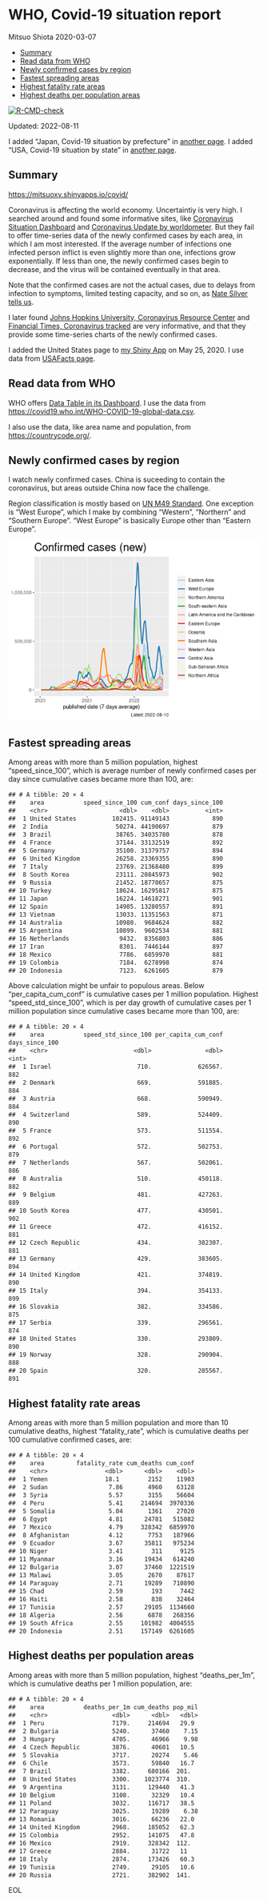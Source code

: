 WHO, Covid-19 situation report
================
Mitsuo Shiota
2020-03-07

-   <a href="#summary" id="toc-summary">Summary</a>
-   <a href="#read-data-from-who" id="toc-read-data-from-who">Read data from
    WHO</a>
-   <a href="#newly-confirmed-cases-by-region"
    id="toc-newly-confirmed-cases-by-region">Newly confirmed cases by
    region</a>
-   <a href="#fastest-spreading-areas"
    id="toc-fastest-spreading-areas">Fastest spreading areas</a>
-   <a href="#highest-fatality-rate-areas"
    id="toc-highest-fatality-rate-areas">Highest fatality rate areas</a>
-   <a href="#highest-deaths-per-population-areas"
    id="toc-highest-deaths-per-population-areas">Highest deaths per
    population areas</a>

<!-- badges: start -->

[![R-CMD-check](https://github.com/mitsuoxv/covid/actions/workflows/R-CMD-check.yaml/badge.svg)](https://github.com/mitsuoxv/covid/actions/workflows/R-CMD-check.yaml)
<!-- badges: end -->

Updated: 2022-08-11

I added “Japan, Covid-19 situation by prefecture” in [another
page](Japan.md). I added “USA, Covid-19 situation by state” in [another
page](USA.md).

## Summary

<https://mitsuoxv.shinyapps.io/covid/>

Coronavirus is affecting the world economy. Uncertaintiy is very high. I
searched around and found some informative sites, like [Coronavirus
Situation
Dashboard](https://who.maps.arcgis.com/apps/opsdashboard/index.html#/c88e37cfc43b4ed3baf977d77e4a0667)
and [Coronavirus Update by
worldometer](https://www.worldometers.info/coronavirus/). But they fail
to offer time-series data of the newly confirmed cases by each area, in
which I am most interested. If the average number of infections one
infected person inflict is even slightly more than one, infections grow
exponentially. If less than one, the newly confirmed cases begin to
decrease, and the virus will be contained eventually in that area.

Note that the confirmed cases are not the actual cases, due to delays
from infection to symptoms, limited testing capacity, and so on, as
[Nate Silver tells
us](https://fivethirtyeight.com/features/coronavirus-case-counts-are-meaningless/).

I later found [Johns Hopkins University, Coronavirus Resource
Center](https://coronavirus.jhu.edu/) and [Financial Times, Coronavirus
tracked](https://www.ft.com/content/a26fbf7e-48f8-11ea-aeb3-955839e06441)
are very informative, and that they provide some time-series charts of
the newly confirmed cases.

I added the United States page to [my Shiny
App](https://mitsuoxv.shinyapps.io/covid/) on May 25, 2020. I use data
from [USAFacts
page](https://usafacts.org/visualizations/coronavirus-covid-19-spread-map/).

## Read data from WHO

WHO offers [Data Table in its Dashboard](https://covid19.who.int/table).
I use the data from
<https://covid19.who.int/WHO-COVID-19-global-data.csv>.

I also use the data, like area name and population, from
<https://countrycode.org/>.

## Newly confirmed cases by region

I watch newly confirmed cases. China is suceeding to contain the
coronavirus, but areas outside China now face the challenge.

Region classification is mostly based on [UN M49
Standard](https://unstats.un.org/unsd/methodology/m49/). One exception
is “West Europe”, which I make by combining “Western”, “Northern” and
“Southern Europe”. “West Europe” is basically Europe other than “Eastern
Europe”.

![](README_files/figure-gfm/chart-1.png)<!-- -->

## Fastest spreading areas

Among areas with more than 5 million population, highest
“speed_since_100”, which is average number of newly confirmed cases per
day since cumulative cases became more than 100, are:

    ## # A tibble: 20 × 4
    ##    area           speed_since_100 cum_conf days_since_100
    ##    <chr>                    <dbl>    <dbl>          <int>
    ##  1 United States          102415. 91149143            890
    ##  2 India                   50274. 44190697            879
    ##  3 Brazil                  38765. 34035780            878
    ##  4 France                  37144. 33132519            892
    ##  5 Germany                 35100. 31379757            894
    ##  6 United Kingdom          26258. 23369355            890
    ##  7 Italy                   23769. 21368480            899
    ##  8 South Korea             23111. 20845973            902
    ##  9 Russia                  21452. 18770657            875
    ## 10 Turkey                  18624. 16295817            875
    ## 11 Japan                   16224. 14618271            901
    ## 12 Spain                   14905. 13280557            891
    ## 13 Vietnam                 13033. 11351563            871
    ## 14 Australia               10980.  9684624            882
    ## 15 Argentina               10899.  9602534            881
    ## 16 Netherlands              9432.  8356803            886
    ## 17 Iran                     8301.  7446144            897
    ## 18 Mexico                   7786.  6859970            881
    ## 19 Colombia                 7184.  6278998            874
    ## 20 Indonesia                7123.  6261605            879

Above calculation might be unfair to populous areas. Below
“per_capita_cum_conf” is cumulative cases per 1 million population.
Highest “speed_std_since_100”, which is per day growth of cumulative
cases per 1 million population since cumulative cases became more than
100, are:

    ## # A tibble: 20 × 4
    ##    area           speed_std_since_100 per_capita_cum_conf days_since_100
    ##    <chr>                        <dbl>               <dbl>          <int>
    ##  1 Israel                        710.             626567.            882
    ##  2 Denmark                       669.             591885.            884
    ##  3 Austria                       668.             590949.            884
    ##  4 Switzerland                   589.             524409.            890
    ##  5 France                        573.             511554.            892
    ##  6 Portugal                      572.             502753.            879
    ##  7 Netherlands                   567.             502061.            886
    ##  8 Australia                     510.             450118.            882
    ##  9 Belgium                       481.             427263.            889
    ## 10 South Korea                   477.             430501.            902
    ## 11 Greece                        472.             416152.            881
    ## 12 Czech Republic                434.             382307.            881
    ## 13 Germany                       429.             383605.            894
    ## 14 United Kingdom                421.             374819.            890
    ## 15 Italy                         394.             354133.            899
    ## 16 Slovakia                      382.             334586.            875
    ## 17 Serbia                        339.             296561.            874
    ## 18 United States                 330.             293809.            890
    ## 19 Norway                        328.             290904.            888
    ## 20 Spain                         320.             285567.            891

## Highest fatality rate areas

Among areas with more than 5 million population and more than 10
cumulative deaths, highest “fatality_rate”, which is cumulative deaths
per 100 cumulative confirmed cases, are:

    ## # A tibble: 20 × 4
    ##    area         fatality_rate cum_deaths cum_conf
    ##    <chr>                <dbl>      <dbl>    <dbl>
    ##  1 Yemen                18.1        2152    11903
    ##  2 Sudan                 7.86       4960    63128
    ##  3 Syria                 5.57       3155    56604
    ##  4 Peru                  5.41     214694  3970336
    ##  5 Somalia               5.04       1361    27020
    ##  6 Egypt                 4.81      24781   515082
    ##  7 Mexico                4.79     328342  6859970
    ##  8 Afghanistan           4.12       7753   187966
    ##  9 Ecuador               3.67      35811   975234
    ## 10 Niger                 3.41        311     9125
    ## 11 Myanmar               3.16      19434   614240
    ## 12 Bulgaria              3.07      37460  1221519
    ## 13 Malawi                3.05       2670    87617
    ## 14 Paraguay              2.71      19289   710890
    ## 15 Chad                  2.59        193     7442
    ## 16 Haiti                 2.58        838    32464
    ## 17 Tunisia               2.57      29105  1134660
    ## 18 Algeria               2.56       6878   268356
    ## 19 South Africa          2.55     101982  4004555
    ## 20 Indonesia             2.51     157149  6261605

## Highest deaths per population areas

Among areas with more than 5 million population, highest
“deaths_per_1m”, which is cumulative deaths per 1 million population,
are:

    ## # A tibble: 20 × 4
    ##    area           deaths_per_1m cum_deaths pop_mil
    ##    <chr>                  <dbl>      <dbl>   <dbl>
    ##  1 Peru                   7179.     214694   29.9 
    ##  2 Bulgaria               5240.      37460    7.15
    ##  3 Hungary                4705.      46966    9.98
    ##  4 Czech Republic         3876.      40601   10.5 
    ##  5 Slovakia               3717.      20274    5.46
    ##  6 Chile                  3573.      59840   16.7 
    ##  7 Brazil                 3382.     680166  201.  
    ##  8 United States          3300.    1023774  310.  
    ##  9 Argentina              3131.     129440   41.3 
    ## 10 Belgium                3108.      32329   10.4 
    ## 11 Poland                 3032.     116717   38.5 
    ## 12 Paraguay               3025.      19289    6.38
    ## 13 Romania                3016.      66236   22.0 
    ## 14 United Kingdom         2968.     185052   62.3 
    ## 15 Colombia               2952.     141075   47.8 
    ## 16 Mexico                 2919.     328342  112.  
    ## 17 Greece                 2884.      31722   11   
    ## 18 Italy                  2874.     173426   60.3 
    ## 19 Tunisia                2749.      29105   10.6 
    ## 20 Russia                 2721.     382902  141.

EOL
